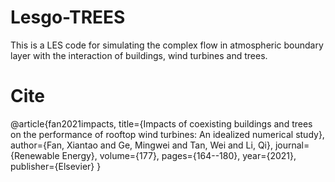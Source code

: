 # Lesgo-TREES
This is a LES code for simulating the complex flow in atmospheric boundary layer with the interaction of buildings, wind turbines and trees.

# Cite
@article{fan2021impacts,
  title={Impacts of coexisting buildings and trees on the performance of rooftop wind turbines: An idealized numerical study},
  author={Fan, Xiantao and Ge, Mingwei and Tan, Wei and Li, Qi},
  journal={Renewable Energy},
  volume={177},
  pages={164--180},
  year={2021},
  publisher={Elsevier}
}
